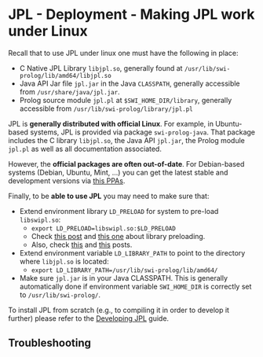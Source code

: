# JPL - Deployment - Making JPL work under Linux

Recall that to use JPL under linux one must have the following in place:

* C Native JPL Library `libjpl.so`, generally found at `/usr/lib/swi-prolog/lib/amd64/libjpl.so`
* Java API Jar file `jpl.jar` in the Java `CLASSPATH`, generally accessible from `/usr/share/java/jpl.jar`.
* Prolog source module `jpl.pl` at `$SWI_HOME_DIR/library`, generally accessible from `/usr/lib/swi-prolog/library/jpl.pl`

JPL is **generally distributed with official Linux**. For example, in Ubuntu-based systems, JPL is provided via package `swi-prolog-java`. That package includes the C library `libjpl.so`, the Java API `jpl.jar`, the Prolog module `jpl.pl` as well as all documentation associated.

However, the **official packages are often out-of-date**. For Debian-based systems (Debian, Ubuntu, Mint, ...) you can get the latest stable and development versions via [this PPAs](http://www.swi-prolog.org/build/PPA.txt).

Finally, to be **able to use JPL** you may need to make sure that:

* Extend environment library `LD_PRELOAD` for system to pre-load `libswipl.so`: 
    * `export LD_PRELOAD=libswipl.so:$LD_PRELOAD`
    * Check [this post](https://answers.ros.org/question/132411/unable-to-load-existing-owl-in-semantic-map-editor/) and [this one](https://blog.cryptomilk.org/2014/07/21/what-is-preloading/) about library preloading.
    * Also, check [this](https://bugs.debian.org/cgi-bin/bugreport.cgi?bug=690734) and [this](https://github.com/yuce/pyswip/issues/10) posts.
* Extend environment variable `LD_LIBRARY_PATH`  to point to the directory where `libjpl.so` is located:
    * `export LD_LIBRARY_PATH=/usr/lib/swi-prolog/lib/amd64/`
* Make sure `jpl.jar` is in your Java CLASSPATH. This is generally automatically done if environment variable `SWI_HOME_DIR` is correctly set to `/usr/lib/swi-prolog/`.

To install JPL from scratch (e.g., to compiling it in order to develop it further) please refer to the [Developing JPL](Developing-JPL) guide.

## Troubleshooting